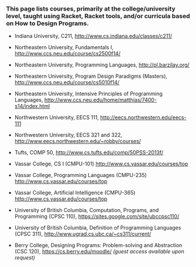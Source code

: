 ### This page lists courses, primarily at the college/university level, taught using Racket, Racket tools, and/or curricula based on How to Design Programs.

* Indiana University, C211, http://www.cs.indiana.edu/classes/c211/

* Northeastern University, Fundamentals I, http://www.ccs.neu.edu/course/cs2500f14/
* Northeastern University, Programming Languages, http://pl.barzilay.org/
* Northeastern University, Program Design Paradigms (Masters), http://www.ccs.neu.edu/course/cs5010f14/
* Northeastern University, Intensive Principles of Programming Languages, http://www.ccs.neu.edu/home/matthias/7400-s14/index.html

* Northwestern University, EECS 111, http://eecs.northwestern.edu/eecs-111
* Northwestern University, EECS 321 and 322, http://www.eecs.northwestern.edu/~robby/courses/

* Tufts, COMP 50, http://www.cs.tufts.edu/comp/50PSS-2013f/

* Vassar College, CS I (CMPU-101) http://www.cs.vassar.edu/courses/top
* Vassar College, Programming Languages (CMPU-235) http://www.cs.vassar.edu/courses/top
* Vassar College, Artificial Intelligence (CMPU-365) http://www.cs.vassar.edu/courses/top

* University of British Columbia, Computation, Programs, and Programming (CPSC 110), https://sites.google.com/site/ubccpsc110/
* University of British Columbia, Definition of Programming Languages (CPSC 311), http://www.ugrad.cs.ubc.ca/~cs311/current/

* Berry College, Designing Programs: Problem-solving and Abstraction (CSC 120), https://cs.berry.edu/moodle/ _(guest access available upon request)_
